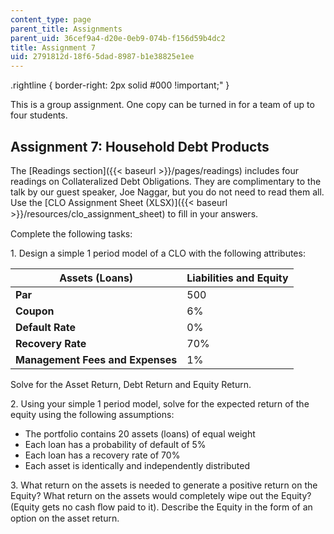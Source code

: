 ```yaml
---
content_type: page
parent_title: Assignments
parent_uid: 36cef9a4-d20e-0eb9-074b-f156d59b4dc2
title: Assignment 7
uid: 2791812d-18f6-5dad-8987-b1e38825e1ee
---
```


.rightline { border-right: 2px solid #000 !important;" }

This is a group assignment. One copy can be turned in for a team of up to four students.

Assignment 7: Household Debt Products
-------------------------------------

The [Readings section]({{< baseurl >}}/pages/readings) includes four readings on Collateralized Debt Obligations. They are complimentary to the talk by our guest speaker, Joe Naggar, but you do not need to read them all. Use the [CLO Assignment Sheet (XLSX)]({{< baseurl >}}/resources/clo_assignment_sheet) to ﬁll in your answers.

Complete the following tasks:

1\. Design a simple 1 period model of a CLO with the following attributes:

| Assets (Loans) | Liabilities and Equity |
| --- | --- |
| **Par** | 500 | &nbsp; | **Par** | **Coupon** |
| **Coupon** | 6% | **AAA** | 325 | 2.00% |
| **Default Rate** | 0% | **Mezzanine** | 125 | 5.00% |
| **Recovery Rate** | 70% | **Equity** | 20 | IRR |
| **Management Fees and Expenses** | 1% || {{< td-colspan 3 >}} {{< /td-colspan >}} ||

Solve for the Asset Return, Debt Return and Equity Return.

2\. Using your simple 1 period model, solve for the expected return of the equity using the following assumptions:

*   The portfolio contains 20 assets (loans) of equal weight
*   Each loan has a probability of default of 5%
*   Each loan has a recovery rate of 70%
*   Each asset is identically and independently distributed

3\. What return on the assets is needed to generate a positive return on the Equity? What return on the assets would completely wipe out the Equity? (Equity gets no cash ﬂow paid to it). Describe the Equity in the form of an option on the asset return.